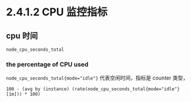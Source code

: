 # 2.4.1.2 CPU 监控指标

## cpu 时间

    node_cpu_seconds_total

### the percentage of CPU used

`node_cpu_seconds_total{mode="idle"}` 代表空闲时间，指标是 counter 类型，

    100 - (avg by (instance) (rate(node_cpu_seconds_total{mode="idle"}[1m])) * 100)
